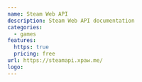 ```yaml
---
name: Steam Web API
description: Steam Web API documentation
categories:
  - games
features:
  https: true
  pricing: free
url: https://steamapi.xpaw.me/
logo:
---
```


